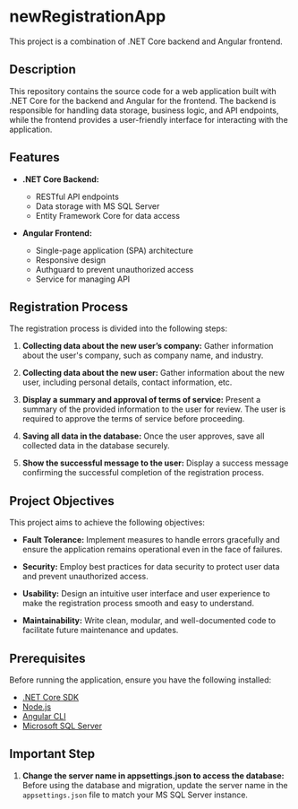 # newRegistrationApp

This project is a combination of .NET Core backend and Angular frontend.

## Description

This repository contains the source code for a web application built with .NET Core for the backend and Angular for the frontend. The backend is responsible for handling data storage, business logic, and API endpoints, while the frontend provides a user-friendly interface for interacting with the application.

## Features

- **.NET Core Backend:**
  - RESTful API endpoints
  - Data storage with MS SQL Server
  - Entity Framework Core for data access

- **Angular Frontend:**
  - Single-page application (SPA) architecture
  - Responsive design
  - Authguard to prevent unauthorized access
  - Service for managing API

## Registration Process

The registration process is divided into the following steps:

1. **Collecting data about the new user’s company:** Gather information about the user's company, such as company name, and industry.

2. **Collecting data about the new user:** Gather information about the new user, including personal details, contact information, etc.

3. **Display a summary and approval of terms of service:** Present a summary of the provided information to the user for review. The user is required to approve the terms of service before proceeding.

4. **Saving all data in the database:** Once the user approves, save all collected data in the database securely.

5. **Show the successful message to the user:** Display a success message confirming the successful completion of the registration process.

## Project Objectives

This project aims to achieve the following objectives:

- **Fault Tolerance:** Implement measures to handle errors gracefully and ensure the application remains operational even in the face of failures.

- **Security:** Employ best practices for data security to protect user data and prevent unauthorized access.

- **Usability:** Design an intuitive user interface and user experience to make the registration process smooth and easy to understand.

- **Maintainability:** Write clean, modular, and well-documented code to facilitate future maintenance and updates.

## Prerequisites

Before running the application, ensure you have the following installed:

- [.NET Core SDK](https://dotnet.microsoft.com/download)
- [Node.js](https://nodejs.org/)
- [Angular CLI](https://angular.io/cli)
- [Microsoft SQL Server](https://www.microsoft.com/en-us/sql-server/sql-server-downloads)

## Important Step

1. **Change the server name in appsettings.json to access the database:** Before using the database and migration, update the server name in the `appsettings.json` file to match your MS SQL Server instance.
